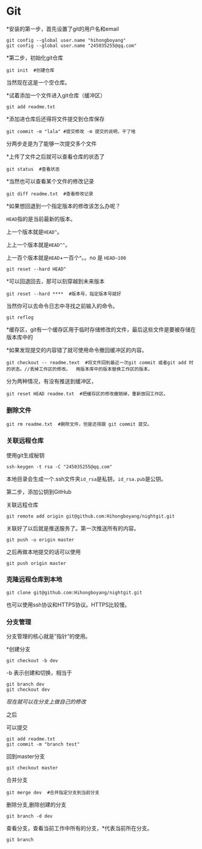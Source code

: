 # Git

*安装的第一步，首先设置了git的用户名和email

```
git config --global user.name "hihongboyang"
git config --global user.name "245035255@qq.com"
```

*第二步，初始化git仓库

```
git init  #创建仓库
```

当然现在这是一个空仓库。

*试着添加一个文件进入git仓库（缓冲区）

```git
git add readme.txt
```

*添加进仓库后还得将文件提交到仓库保存

```
git commit -m "lala" #提交修改 -m 提交的说明，干了啥
```

分两步走是为了能够一次提交多个文件

*上传了文件之后就可以查看仓库的状态了

```
git status  #查看状态
```

*当然也可以查看某个文件的修改记录

```
git diff readme.txt  #查看修改记录
```

*如果想回退到一个指定版本的修改该怎么办呢？

`HEAD`指的是当前最新的版本。

上一个版本就是`HEAD^`。

上上一个版本就是`HEAD^^`。

上一百个版本就是`HEAD`+一百个^。。no 是  `HEAD~100`

```
git reset --hard HEAD^
```

*可以回退回去，那可以刻穿越到未来版本

```
git reset --hard ****  #版本号，指定版本号就好
```

当然你可以去命令日志中寻找之前输入的命令。

```
git reflog
```

*缓存区，git有一个缓存区用于临时存储修改的文件，最后这些文件是要被存储在版本库中的

*如果发现提交的内容错了就可使用命令撤回缓冲区的内容。

````
git checkout -- readme.text  #将文件回到最近一次git commit 或者git add 时的状态。//丢掉工作区的修改。  用版本库中的版本替换工作区的版本。
````

分为两种情况，有没有推送到缓冲区，

```
git reset HEAD readme.txt  #把缓存区的修改撤销掉，重新放回工作区。
```

### 删除文件

```
git rm readme.txt  #删除文件，但是还得跟 git commit 提交。
```







### 关联远程仓库

使用git生成秘钥

```
ssh-keygen -t rsa -C "245035255@qq.com"
```

本地目录会生成一个.ssh文件夹`id_rsa`是私钥，`id_rsa.pub`是公钥。

第二步，添加公钥到GitHub

关联远程仓库

```
git remote add origin git@github.com:Hihongboyang/nightgit.git
```

关联好了以后就是推送服务了。第一次推送所有的内容。

```
git push -u origin master
```

之后再做本地提交的话可以使用

```
git push origin master
```



### 克隆远程仓库到本地

```
git clone git@github.com:Hihongboyang/nightgit.git
```

也可以使用ssh协议和HTTPS协议。HTTPS比较慢。





### 分支管理

分支管理的核心就是”指针“的使用。

*创建分支

```
git checkout -b dev
```

-b 表示创建和切换，相当于

```
git branch dev
git checkout dev
```

*现在就可以在分支上做自己的修改*

之后

可以提交

```
git add readme.txt
git commit -m "branch test"
```

回到master分支

```
git checkout master
```

合并分支

```
git merge dev  #合并指定分支到当前分支
```

删除分支,删除创建的分支

```
git branch -d dev
```



查看分支，查看当前工作中所有的分支，*代表当前所在分支。

```
git branch
```























